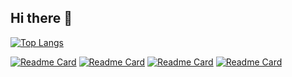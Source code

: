 ## Hi there 👋

<!--
**joaoinez/joaoinez** is a ✨ _special_ ✨ repository because its `README.md` (this file) appears on your GitHub profile.

Here are some ideas to get you started:

- 🔭 I’m currently working on ...
- 🌱 I’m currently learning ...
- 👯 I’m looking to collaborate on ...
- 🤔 I’m looking for help with ...
- 💬 Ask me about ...
- 📫 How to reach me: ...
- 😄 Pronouns: ...
- ⚡ Fun fact: ...
-->
[![Top Langs](https://github-readme-stats.vercel.app/api/top-langs/?username=joaoinez&hide=jupyter%20notebook&layout=compact&theme=github_dark_dimmed)](https://github.com/anuraghazra/github-readme-stats)

[![Readme Card](https://github-readme-stats.vercel.app/api/pin/?username=joaoinez&repo=dotfiles&theme=github_dark)](https://github.com/joaoinez/dotfiles)
[![Readme Card](https://github-readme-stats.vercel.app/api/pin/?username=joaoinez&repo=macos-dotfiles&theme=github_dark)](https://github.com/joaoinez/macos-dotfiles)
[![Readme Card](https://github-readme-stats.vercel.app/api/pin/?username=joaoinez&repo=miniserver-dotfiles&theme=github_dark)](https://github.com/joaoinez/miniserver-dotfiles)
[![Readme Card](https://github-readme-stats.vercel.app/api/pin/?username=joaoinez&repo=windows-dotfiles&theme=github_dark)](https://github.com/joaoinez/windows-dotfiles)
